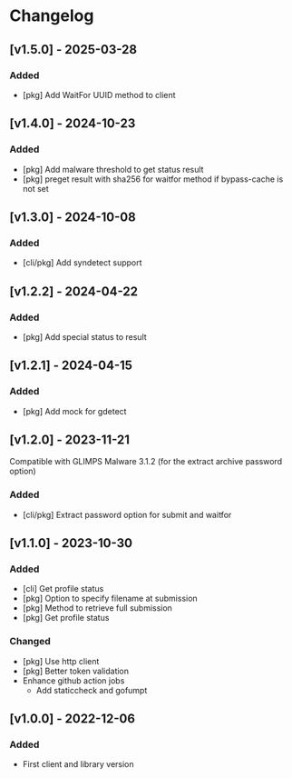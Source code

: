 # Changelog

## [v1.5.0] - 2025-03-28

### Added

* [pkg] Add WaitFor UUID method to client

## [v1.4.0] - 2024-10-23

### Added

* [pkg] Add malware threshold to get status result
* [pkg] preget result with sha256 for waitfor method if bypass-cache is not set

## [v1.3.0] - 2024-10-08

### Added

* [cli/pkg] Add syndetect support

## [v1.2.2] - 2024-04-22

### Added

* [pkg] Add special status to result

## [v1.2.1] - 2024-04-15

### Added

* [pkg] Add mock for gdetect

## [v1.2.0] - 2023-11-21

Compatible with GLIMPS Malware 3.1.2 (for the extract archive password option)

### Added

* [cli/pkg] Extract password option for submit and waitfor

## [v1.1.0] - 2023-10-30

### Added

* [cli] Get profile status
* [pkg] Option to specify filename at submission
* [pkg] Method to retrieve full submission
* [pkg] Get profile status

### Changed

* [pkg] Use http client
* [pkg] Better token validation
* Enhance github action jobs
    * Add staticcheck and gofumpt

## [v1.0.0] - 2022-12-06

### Added

* First client and library version
